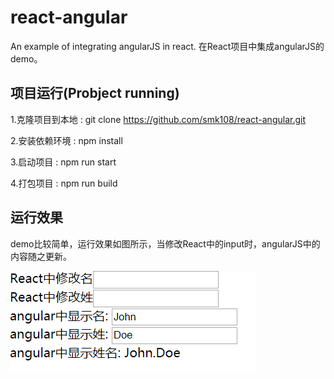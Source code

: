 # react-angular
An example of integrating angularJS in react.
在React项目中集成angularJS的demo。

## 项目运行(Probject running)

1.克隆项目到本地 : git clone https://github.com/smk108/react-angular.git

2.安装依赖环境 : npm install

3.启动项目 : npm run start        

4.打包项目 : npm run build

## 运行效果

demo比较简单，运行效果如图所示，当修改React中的input时，angularJS中的内容随之更新。

<img src="demo.png">
